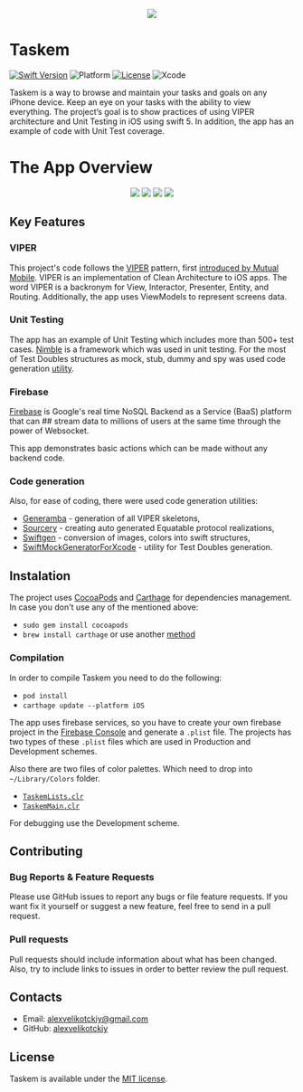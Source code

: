 <p align="center">
	<img src="Screenshots/app%20icon.png">
</p>

# Taskem #

[![Swift Version][swift-image]][swift-url]
![Platform][ios-image]
[![License][license-image]][license-url]
![Xcode][xcode-image]

Taskem is a way to browse and maintain your tasks and goals on any iPhone device.
Keep an eye on your tasks with the ability to view everything. The project’s goal is to show 
practices of using VIPER architecture and Unit Testing in iOS using swift 5. In addition,
the app has an example of code with Unit Test coverage.

# The App Overview #

<p align="center">
	<img src="Screenshots/Schedule%20White%20Swipes.png">
	<img src="Screenshots/Calendar%20Dark.png">
	<img src="Screenshots/Calendar%20White%203.png">
	<img src="Screenshots/Popup%20Dark.png">
</p>

## Key Features ##

### VIPER ###

This project's code follows the [VIPER][viper-url] 
pattern, first [introduced by Mutual Mobile][mutual mobile-url]. 
VIPER is an implementation of Clean Architecture to iOS apps.
The word VIPER is a backronym for View, Interactor, Presenter, Entity,
and Routing. Additionally, the app
uses ViewModels to represent screens data.

### Unit Testing ###

The app has an example of Unit Testing which includes more than 500+ test cases.
[Nimble][nimble-url] is a framework which was used in unit testing.
For the most of Test Doubles structures as mock, stub, dummy and spy was used 
code generation [utility][mock-generator-url].

### Firebase ###

[Firebase][firebase-url] is Google's real time NoSQL Backend as a Service (BaaS) platform that can ##
stream data to millions of users at the same time through the power of Websocket.

This app demonstrates basic actions which can be made without any backend code.

### Code generation ###

Also, for ease of coding, there were used code generation utilities:

- [Generamba][generamba-url] - generation of all VIPER skeletons,
- [Sourcery][sourcery-url] - creating auto generated Equatable protocol realizations,
- [Swiftgen][swiftgen-url] - conversion of images, colors into swift structures,
- [SwiftMockGeneratorForXcode][mock-generator-url] - utility for Test Doubles generation.

## Instalation ##

The project uses [CocoaPods][pods-url] and [Carthage][carthage-url] for dependencies management.
In case you don't use any of the mentioned above:

- ```sudo gem install cocoapods```
- ```brew install carthage``` or use another [method][carthage-install-url]

### Compilation ###

In order to compile Taskem you need to do the following:

- ```pod install```
- ```carthage update --platform iOS```

The app uses firebase services, so you have to create your own firebase project in the [Firebase Console][firebase-installation-url] and generate a ```.plist``` file. The projects has two types of these ```.plist``` files which are used in Production and Development schemes.

Also there are two files of color palettes. Which need to drop into ```~/Library/Colors``` folder.

- [```TaskemLists.clr```][license-url]
- [```TaskemMain.clr```][license-url]

For debugging use the Development scheme.

## Contributing ##

### Bug Reports & Feature Requests ###

Please use GitHub issues to report any bugs or file feature requests. If you want fix it yourself or suggest a new feature, feel free to send in a pull request. 

### Pull requests ###

Pull requests should include information about what has been changed. Also, try to include links to issues in order to better review the pull request.

## Contacts ##

- Email: <alexvelikotckiy@gmail.com>
- GitHub: [alexvelikotckiy][author-url]

## License ##

Taskem is available under the [MIT license][license-url]. 

[license-url]: LICENSE
[swift-url]: https://swift.org/
[viper-url]: https://www.ckl.io/blog/ios-project-architecture-using-viper/
[mutual mobile-url]: https://mutualmobile.com/resources/meet-viper-fast-agile-non-lethal-ios-architecture-framework/
[nimble-url]: https://github.com/Quick/Nimble
[generamba-url]: https://github.com/strongself/Generamba
[sourcery-url]: https://github.com/krzysztofzablocki/Sourcery
[swiftgen-url]: https://github.com/SwiftGen/SwiftGen
[mock-generator-url]: https://github.com/seanhenry/SwiftMockGeneratorForXcode
[pods-url]: https://cocoapods.org
[carthage-url]: https://github.com/Carthage/Carthage
[carthage-install-url]: https://github.com/Carthage/Carthage#installing-carthage
[firebase-url]: https://firebase.google.com
[firebase-installation-url]: https://console.firebase.google.com
[taskem-lists-palette-url]: TaskemLists.clr
[taskem-main-palette-url]: TaskemMain.clr
[author-url]: https://github.com/alexvelikotckiy

[license-image]: https://img.shields.io/badge/license-MIT-blue.svg
[swift-image]: https://img.shields.io/badge/swift-5-orange.svg
[xcode-image]: https://img.shields.io/badge/xcode-10+-blue.svg
[ios-image]: http://img.shields.io/badge/iOS-12.0%2B-blue.svg
